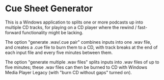 Cue Sheet Generator
===================

This is a Windows application to splits one or more podcasts up into multiple
CD tracks, for playing on a CD player where the rewind / fast-forward
functionality might be lacking.

The option "generate .wav/.cue pair" combines inputs into one .wav file, and
creates a .cue file to burn them to a CD, with track breaks at the end of each
input file and every five minutes between them.

The option "generate multiple .wav files" splits inputs into .wav files of up
to five minutes; these .wav files can then be burned to CD with Windows Media
Player Legacy (with "burn CD without gaps" turned on).
